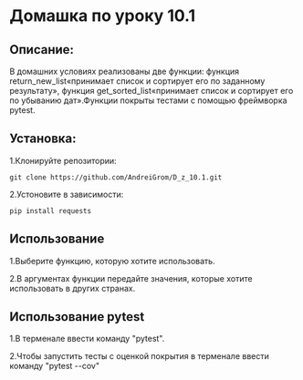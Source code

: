 # Домашка по уроку 10.1

## Описание:
В домашних условиях реализованы две функции:
функция return_new_list«принимает список и сортирует его 
по заданному результату», 
функция get_sorted_list«принимает список и сортирует его
по убыванию дат».Функции покрыты  тестами с помощью 
фреймворка pytest.

## Установка:
1.Клонируйте репозитории:
```
git clone https://github.com/AndreiGrom/D_z_10.1.git
```

2.Устоновите в зависимости:
```
pip install requests
```
## Использование
1.Выберите функцию, которую хотите использовать. 

2.В аргументах функции передайте значения, 
которые хотите использовать в других странах.

## Использование pytest

1.В терменале ввести команду "pytest".

2.Чтобы запустить тесты с оценкой 
покрытия в терменале ввести команду "pytest --cov"